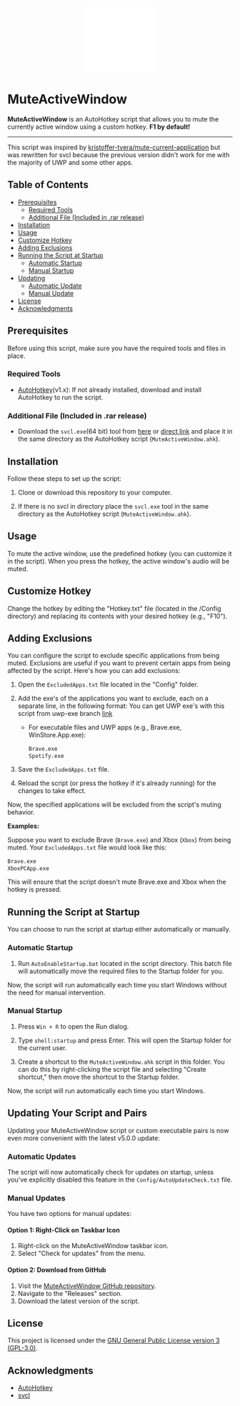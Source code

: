 <div align="center">
  <img src="./maw.png" alt="MAW Logo" width="150">
</div>


# MuteActiveWindow

**MuteActiveWindow** is an AutoHotkey script that allows you to mute the currently active window using a custom hotkey. **F1 by default!**

---

This script was inspired by [kristoffer-tvera/mute-current-application](https://github.com/kristoffer-tvera/mute-current-application) but was rewritten for svcl because the previous version didn't work for me with the majority of UWP and some other apps.

## Table of Contents

- [Prerequisites](#prerequisites)
  - [Required Tools](#required-tools)
  - [Additional File (Included in .rar release)](#additional-file-included-in-rar-release)
- [Installation](#installation)
- [Usage](#usage)
- [Customize Hotkey](#customize-hotkey)
- [Adding Exclusions](#adding-exclusions)
- [Running the Script at Startup](#running-the-script-at-startup)
  - [Automatic Startup](#automatic-startup)
  - [Manual Startup](#manual-startup)
- [Updating](#updating-your-script-and-pairs)
  - [Automatic Update](#automatic-updates)
  - [Manual Update](#manual-updates)
- [License](#license)
- [Acknowledgments](#acknowledgments)

## Prerequisites

Before using this script, make sure you have the required tools and files in place.

### Required Tools

- [AutoHotkey](https://www.autohotkey.com/)(v1.x): If not already installed, download and install AutoHotkey to run the script.

### Additional File (Included in .rar release)

- Download the `svcl.exe`(64 bit) tool from [here](https://www.nirsoft.net/utils/sound_volume_command_line.html) or [direct link](https://www.nirsoft.net/utils/svcl-x64.zip) and place it in the same directory as the AutoHotkey script (`MuteActiveWindow.ahk`).

## Installation

Follow these steps to set up the script:

1. Clone or download this repository to your computer.

2. If there is no svcl in directory place the `svcl.exe` tool in the same directory as the AutoHotkey script (`MuteActiveWindow.ahk`).

## Usage

To mute the active window, use the predefined hotkey (you can customize it in the script). When you press the hotkey, the active window's audio will be muted.

## Customize Hotkey

Change the hotkey by editing the "Hotkey.txt" file (located in the /Config directory) and replacing its contents with your desired hotkey (e.g., "F10").

## Adding Exclusions

You can configure the script to exclude specific applications from being muted. Exclusions are useful if you want to prevent certain apps from being affected by the script. Here's how you can add exclusions:

1. Open the `ExcludedApps.txt` file located in the "Config" folder.

2. Add the exe's of the applications you want to exclude, each on a separate line, in the following format:
   You can get UWP exe's with this script from uwp-exe branch [link](https://github.com/tfurci/MuteActiveWindow/blob/uwp-exe/MuteActiveWindow/MAW-EXE.ahk)

   - For executable files and UWP apps (e.g., Brave.exe, WinStore.App.exe):
     ```
     Brave.exe
     Spotify.exe
     ```

4. Save the `ExcludedApps.txt` file.

5. Reload the script (or press the hotkey if it's already running) for the changes to take effect.

Now, the specified applications will be excluded from the script's muting behavior.

**Examples:**

Suppose you want to exclude Brave (`Brave.exe`) and Xbox (`Xbox`) from being muted. Your `ExcludedApps.txt` file would look like this:

```
Brave.exe
XboxPCApp.exe
```
This will ensure that the script doesn't mute Brave.exe and Xbox when the hotkey is pressed.

## Running the Script at Startup

You can choose to run the script at startup either automatically or manually.

### Automatic Startup

1. Run `AutoEnableStartup.bat` located in the script directory. This batch file will automatically move the required files to the Startup folder for you.

Now, the script will run automatically each time you start Windows without the need for manual intervention.

### Manual Startup

1. Press `Win + R` to open the Run dialog.

2. Type `shell:startup` and press Enter. This will open the Startup folder for the current user.

3. Create a shortcut to the `MuteActiveWindow.ahk` script in this folder. You can do this by right-clicking the script file and selecting "Create shortcut," then move the shortcut to the Startup folder.

Now, the script will run automatically each time you start Windows.

## Updating Your Script and Pairs

Updating your MuteActiveWindow script or custom executable pairs is now even more convenient with the latest v5.0.0 update:

### Automatic Updates
The script will now automatically check for updates on startup, unless you've explicitly disabled this feature in the `Config/AutoUpdateCheck.txt` file.

### Manual Updates
You have two options for manual updates:

#### Option 1: Right-Click on Taskbar Icon
1. Right-click on the MuteActiveWindow taskbar icon.
2. Select "Check for updates" from the menu.

#### Option 2: Download from GitHub
1. Visit the [MuteActiveWindow GitHub repository](https://github.com/tfurci/MuteActiveWindow).
2. Navigate to the "Releases" section.
3. Download the latest version of the script.

## License

This project is licensed under the [GNU General Public License version 3 (GPL-3.0)](LICENSE).

## Acknowledgments

- [AutoHotkey](https://www.autohotkey.com/)
- [svcl](https://www.nirsoft.net/utils/sound_volume_command_line.html)
